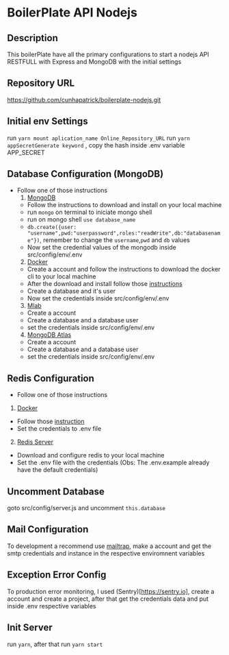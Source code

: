 # BoilerPlate API Nodejs

## Description

This boilerPlate have all the primary configurations to start a nodejs API RESTFULL with Express and MongoDB with the initial settings

## Repository URL

https://github.com/cunhapatrick/boilerplate-nodejs.git

## Initial env Settings

run `yarn mount aplication_name Online_Repository_URL`
run `yarn appSecretGenerate keyword` , copy the hash inside .env variable APP_SECRET

## Database Configuration (MongoDB)

- Follow one of those instructions
  1. [MongoDB](https://www.mongodb.com/download-center/community)
  - Follow the instructions to download and install on your local machine
  - run `mongo` on terminal to iniciate mongo shell
  - run on mongo shell `use database_name`
  - `db.create({user: "username",pwd:"userpassword",roles:"readWrite",db:"databasename"})`, remember to change the `username`,`pwd` and `db` values
  - Now set the credential values of the mongodb inside src/config/env/.env
  2. [Docker](https://hub.docker.com/)
  - Create a account and follow the instructions to download the docker cli to your local machine
  - After the download and install follow those [instructions](https://hub.docker.com/_/mongo/)
  - Create a database and it's user
  - Now set the credentials inside src/config/env/.env
  3. [Mlab](https://mlab.com/home)
  - Create a account
  - Create a database and a database user
  - set the credentials inside src/config/env/.env
  4. [MongoDB Atlas](https://www.mongodb.com/cloud/atlas)
  - Create a account
  - Create a database and a database user
  - set the credentials inside src/config/env/.env

## Redis Configuration

- Follow one of those instructions

1. [Docker](https://hub.docker.com/)

- Follow those [instruction](https://hub.docker.com/_/redis/)
- Set the credentials to .env file

2. [Redis Server](https://redis.io/download)

- Download and configure redis to your local machine
- Set the .env file with the credentials (Obs: The .env.example already have the default credentials)

## Uncomment Database

goto src/config/server.js and uncomment `this.database`

## Mail Configuration

To development a recommend use [mailtrap](https://mailtrap.io), make a account and get the smtp credentials and instance in the respective enviromnent variables

## Exception Error Config

To production error monitoring, I used (Sentry)[https://sentry.io], create a account and create a project, after that get the credentials data and put inside .env respective variables

## Init Server

run `yarn`, after that run `yarn start`
